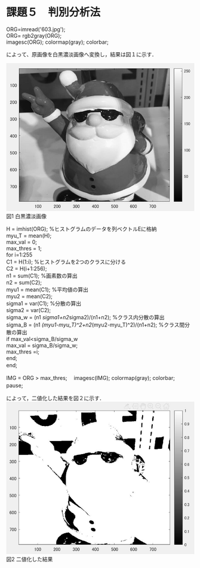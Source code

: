 # 課題５　判別分析法
ORG=imread('603.jpg');  
ORG= rgb2gray(ORG);  
imagesc(ORG); colormap(gray); colorbar;  

によって、原画像を白黒濃淡画像へ変換し，結果は図１に示す．　

![原画像](https://github.com/hongyuting2017/image_processing/blob/master/image/kadai5-1.jpg)  
図1 白黒濃淡画像

H = imhist(ORG); %ヒストグラムのデータを列ベクトルEに格納  
myu_T = mean(H);  
max_val = 0;  
max_thres = 1;  
for i=1:255  
C1 = H(1:i); %ヒストグラムを2つのクラスに分ける  
C2 = H(i+1:256);  
n1 = sum(C1); %画素数の算出  
n2 = sum(C2);   
myu1 = mean(C1); %平均値の算出   
myu2 = mean(C2);   
sigma1 = var(C1); %分散の算出  
sigma2 = var(C2);   
sigma_w = (n1 *sigma1+n2*sigma2)/(n1+n2); %クラス内分散の算出  
sigma_B = (n1 *(myu1-myu_T)^2+n2*(myu2-myu_T)^2)/(n1+n2); %クラス間分散の算出  
if max_val<sigma_B/sigma_w   
max_val = sigma_B/sigma_w;  
max_thres =i;  
end;  
end;  　

IMG = ORG > max_thres;　
imagesc(IMG); colormap(gray); colorbar;  
pause;　　

によって，二値化した結果を図２に示す．　　
![原画像](https://github.com/hongyuting2017/image_processing/blob/master/image/kadai5-2.jpg)  
図2 二値化した結果
